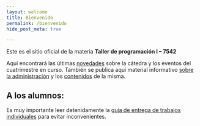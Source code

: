 ```yaml
---
layout: welcome
title: Bienvenido
permalink: /bienvenido
hide_post_meta: true

---
```


Este es el sitio oficial de la materia **Taller de programación I – 7542**

Aquí encontrará las últimas [novedades](/noticias) sobre la cátedra y los eventos del cuatrimestre en curso. También se publica aquí material informativo [sobre la administración](/institucional) y los [contenidos](programa) de la misma.

## A los alumnos:

Es muy importante leer detenidamente la [guía de entrega de trabajos individuales](/guia-entregas-tp-individual) para evitar inconvenientes. 
